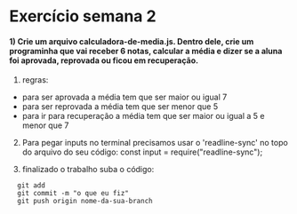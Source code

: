 # Exercício semana 2

#### 1) Crie um arquivo calculadora-de-media.js. Dentro dele, crie um programinha que vai receber 6 notas, calcular a média e dizer se a aluna foi aprovada, reprovada ou ficou em recuperação.

1. regras:

 - para ser aprovada a média tem que ser maior ou igual 7
 - para ser reprovada a média tem que ser menor que 5
 - para ir para recuperação a média tem que ser maior ou igual a 5 e menor que 7

2. Para pegar inputs no terminal precisamos usar o 'readline-sync'
no topo do arquivo do seu código:
const input = require("readline-sync");

3. finalizado o trabalho suba o código:
```
  git add
  git commit -m "o que eu fiz"
  git push origin nome-da-sua-branch
```
